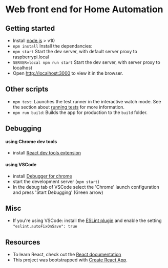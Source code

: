 # Web front end for Home Automation

## Getting started
- Install [node.js](https://nodejs.org/en/) > v10
- `npm install` Install the dependancies: 
- `npm start` Start the dev server, with default server proxy to raspberrypi.local
- `SERVER=local npm run start` Start the dev server, with server proxy to localhost
- Open [http://localhost:3000](http://localhost:3000) to view it in the browser.

## Other scripts
- `npm test`: Launches the test runner in the interactive watch mode. See the section about [running tests](https://facebook.github.io/create-react-app/docs/running-tests) for more information.
- `npm run build`: Builds the app for production to the `build` folder.

## Debugging
#### using Chrome dev tools
- install [React dev tools extension](https://chrome.google.com/webstore/detail/react-developer-tools/fmkadmapgofadopljbjfkapdkoienihi?hl=en)

#### using VSCode
- install [Debugger for chrome](https://marketplace.visualstudio.com/items?itemName=msjsdiag.debugger-for-chrome)
- start the development server (`npm start`)
- In the debug tab of VSCode select the 'Chrome' launch configuration and press 'Start Debugging' (Green arrow)

## Misc
- If you're using VSCode: install the [ESLint plugin](https://marketplace.visualstudio.com/items?itemName=dbaeumer.vscode-eslint) and enable the setting `"eslint.autoFixOnSave": true`

## Resources
- To learn React, check out the [React documentation](https://reactjs.org/)
- This project was bootstrapped with [Create React App](https://github.com/facebook/create-react-app).


